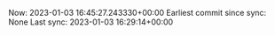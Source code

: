 Now: 2023-01-03 16:45:27.243330+00:00 Earliest commit since sync: None Last sync: 2023-01-03 16:29:14+00:00

